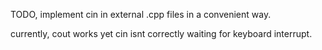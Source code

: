 TODO, implement cin in external .cpp files in a convenient way.

currently, cout works yet cin isnt correctly waiting for keyboard interrupt.

